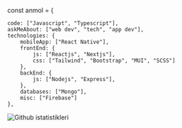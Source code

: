 const anmol = {

    code: ["Javascript", "Typescript"],
    askMeAbout: ["web dev", "tech", "app dev"],
    technologies: {
        mobileApp: ["React Native"],
        frontEnd: {
            js: ["Reactjs", "Nextjs"],	
            css: ["Tailwind", "Bootstrap", "MUI", "SCSS"]	
        },
        backEnd: {
            js: ["Nodejs", "Express"],		
        },
        databases: ["Mongo"],	
        misc: ["Firebase"]
    },



![Github istatistikleri]( https://github-readme-stats.vercel.app/api?username=hsynerkl&theme=highcontrast&show_icons=true&count_private=true )
